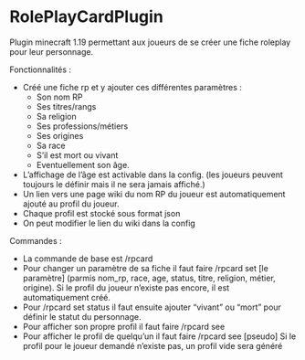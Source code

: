 # RolePlayCardPlugin

Plugin minecraft 1.19 permettant aux joueurs de se créer une fiche roleplay pour leur personnage.

Fonctionnalités :
- Créé une fiche rp et y ajouter ces différentes paramètres :
  - Son nom RP
  - Ses titres/rangs
  - Sa religion
  - Ses professions/métiers
  - Ses origines
  - Sa race
  - S’il est mort ou vivant
  - Eventuellement son âge.
- L’affichage de l’âge est activable dans la config. (les joueurs peuvent toujours le définir mais il ne sera jamais affiché.)
- Un lien vers une page wiki du nom RP du joueur est automatiquement ajouté au profil du joueur.
- Chaque profil est stocké sous format json
- On peut modifier le lien du wiki dans la config

Commandes :
- La commande de base est /rpcard
- Pour changer un paramètre de sa fiche il faut faire /rpcard set [le paramètre] (parmis nom_rp, race, age, status, titre, religion, métier, origine).
Si le profil du joueur n’existe pas encore, il est automatiquement créé.
- Pour /rpcard set status il faut ensuite ajouter “vivant” ou “mort” pour définir le statut du personnage.
- Pour afficher son propre profil il faut faire /rpcard see
- Pour afficher le profil de quelqu’un il faut faire /rpcard see [pseudo]
Si le profil  pour le joueur demandé n’existe pas, un profil vide sera généré


